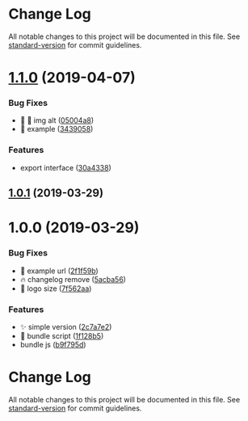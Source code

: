 # Change Log

All notable changes to this project will be documented in this file. See [standard-version](https://github.com/conventional-changelog/standard-version) for commit guidelines.

# [1.1.0](https://github.com/huruji/moedan/compare/v1.0.1...v1.1.0) (2019-04-07)


### Bug Fixes

* :bug: :memo: img alt ([05004a8](https://github.com/huruji/moedan/commit/05004a8))
* :bug: example ([3439058](https://github.com/huruji/moedan/commit/3439058))


### Features

* export interface ([30a4338](https://github.com/huruji/moedan/commit/30a4338))



## [1.0.1](https://github.com/huruji/moedan/compare/v1.0.0...v1.0.1) (2019-03-29)



# 1.0.0 (2019-03-29)


### Bug Fixes

* :bug: example url ([2f1f59b](https://github.com/huruji/moedan/commit/2f1f59b))
* :fire: changelog remove ([5acba56](https://github.com/huruji/moedan/commit/5acba56))
* :memo: logo size ([7f562aa](https://github.com/huruji/moedan/commit/7f562aa))


### Features

* :sparkles: simple version ([2c7a7e2](https://github.com/huruji/moedan/commit/2c7a7e2))
* :wrench: bundle script ([1f128b5](https://github.com/huruji/moedan/commit/1f128b5))
* bundle js ([b9f795d](https://github.com/huruji/moedan/commit/b9f795d))



# Change Log

All notable changes to this project will be documented in this file. See [standard-version](https://github.com/conventional-changelog/standard-version) for commit guidelines.
